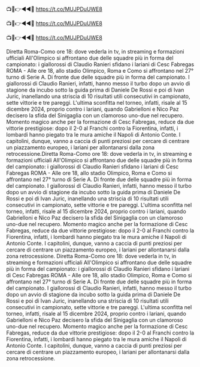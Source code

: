 📺📱👉◄◄🔴 https://t.co/MUJPDuUWE8

📺📱👉◄◄🔴 https://t.co/MUJPDuUWE8

📺📱👉◄◄🔴 https://t.co/MUJPDuUWE8



Diretta Roma-Como ore 18: dove vederla in tv, in streaming e formazioni ufficiali
All'Olimpico si affrontano due delle squadre più in forma del campionato: i giallorossi di Claudio Ranieri sfidano i lariani di Cesc Fabregas
ROMA - Alle ore 18, allo stadio Olimpico, Roma e Como si affrontano nel 27° turno di Serie A. Di fronte due delle squadre più in forma del campionato. I giallorossi di Claudio Ranieri, infatti, hanno messo il turbo dopo un avvio di stagione da incubo sotto la guida prima di Daniele De Rossi e poi di Ivan Juric, inanellando una striscia di 10 risultati utili consecutivi in campionato, sette vittorie e tre pareggi. L'ultima sconfitta nel torneo, infatti, risale al 15 dicembre 2024, proprio contro i lariani, quando Gabrielloni e Nico Paz decisero la sfida del Sinigaglia con un clamoroso uno-due nel recupero. Momento magico anche per la formazione di Cesc Fabregas, reduce da due vittorie prestigiose: dopo il 2-0 al Franchi contro la Fiorentina, infatti, i lombardi hanno piegato tra le mura amiche il Napoli di Antonio Conte. I capitolini, dunque, vanno a caccia di punti preziosi per cercare di centrare un piazzamento europeo, i lariani per allontanarsi dalla zona retrocessione.Diretta Roma-Como ore 18: dove vederla in tv, in streaming e formazioni ufficiali
All'Olimpico si affrontano due delle squadre più in forma del campionato: i giallorossi di Claudio Ranieri sfidano i lariani di Cesc Fabregas
ROMA - Alle ore 18, allo stadio Olimpico, Roma e Como si affrontano nel 27° turno di Serie A. Di fronte due delle squadre più in forma del campionato. I giallorossi di Claudio Ranieri, infatti, hanno messo il turbo dopo un avvio di stagione da incubo sotto la guida prima di Daniele De Rossi e poi di Ivan Juric, inanellando una striscia di 10 risultati utili consecutivi in campionato, sette vittorie e tre pareggi. L'ultima sconfitta nel torneo, infatti, risale al 15 dicembre 2024, proprio contro i lariani, quando Gabrielloni e Nico Paz decisero la sfida del Sinigaglia con un clamoroso uno-due nel recupero. Momento magico anche per la formazione di Cesc Fabregas, reduce da due vittorie prestigiose: dopo il 2-0 al Franchi contro la Fiorentina, infatti, i lombardi hanno piegato tra le mura amiche il Napoli di Antonio Conte. I capitolini, dunque, vanno a caccia di punti preziosi per cercare di centrare un piazzamento europeo, i lariani per allontanarsi dalla zona retrocessione. Diretta Roma-Como ore 18: dove vederla in tv, in streaming e formazioni ufficiali
All'Olimpico si affrontano due delle squadre più in forma del campionato: i giallorossi di Claudio Ranieri sfidano i lariani di Cesc Fabregas
ROMA - Alle ore 18, allo stadio Olimpico, Roma e Como si affrontano nel 27° turno di Serie A. Di fronte due delle squadre più in forma del campionato. I giallorossi di Claudio Ranieri, infatti, hanno messo il turbo dopo un avvio di stagione da incubo sotto la guida prima di Daniele De Rossi e poi di Ivan Juric, inanellando una striscia di 10 risultati utili consecutivi in campionato, sette vittorie e tre pareggi. L'ultima sconfitta nel torneo, infatti, risale al 15 dicembre 2024, proprio contro i lariani, quando Gabrielloni e Nico Paz decisero la sfida del Sinigaglia con un clamoroso uno-due nel recupero. Momento magico anche per la formazione di Cesc Fabregas, reduce da due vittorie prestigiose: dopo il 2-0 al Franchi contro la Fiorentina, infatti, i lombardi hanno piegato tra le mura amiche il Napoli di Antonio Conte. I capitolini, dunque, vanno a caccia di punti preziosi per cercare di centrare un piazzamento europeo, i lariani per allontanarsi dalla zona retrocessione.  
